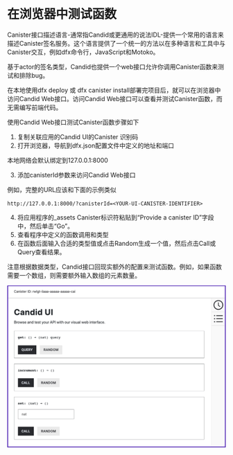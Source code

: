 # 在浏览器中测试函数

Canister接口描述语言-通常指Candid或更通用的说法IDL-提供一个常用的语言来描述Canister签名服务。这个语言提供了一个统一的方法以在多种语言和工具中与Canister交互，例如dfx命令行，JavaScript和Motoko。

基于actor的签名类型，Candid也提供一个web接口允许你调用Canister函数来测试和排除bug。

在本地使用dfx deploy 或 dfx canister install部署完项目后，就可以在浏览器中访问Candid Web接口。访问Candid Web接口可以查看并测试Canister函数，而无需编写前端代码。

使用Candid Web接口测试Canister函数步骤如下

1. 复制关联应用的Candid UI的Canister 识别码
2. 打开浏览器，导航到dfx.json配置文件中定义的地址和端口

本地网络会默认绑定到127.0.0.1:8000

3. 添加canisterId参数来访问Candid Web接口

例如，完整的URL应该和下面的示例类似

```text
http://127.0.0.1:8000/?canisterId=<YOUR-UI-CANISTER-IDENTIFIER>
```

4. 将应用程序的<project-name>_assets Canister标识符粘贴到“Provide a canister ID”字段中，然后单击“Go”。
5. 查看程序中定义的函数调用和类型
6. 在函数后面输入合适的类型值或点击Random生成一个值，然后点击Call或Query查看结果。

注意根据数据类型，Candid接口回现实额外的配置来测试函数。例如，如果函数需要一个数组，则需要额外输入数组的元素数量。


![](../../.gitbook/assets/image%20%2813%29.png)




